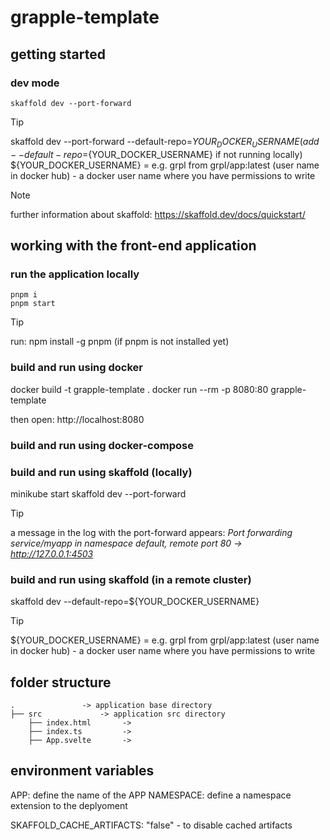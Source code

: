# grapple-template


## getting started

### dev mode
    skaffold dev --port-forward 

> [!TIP]
> skaffold dev --port-forward --default-repo=${YOUR_DOCKER_USERNAME} 
> (add --default-repo=${YOUR_DOCKER_USERNAME} if not running locally)
> ${YOUR_DOCKER_USERNAME} = e.g. grpl from grpl/app:latest (user name in docker hub) - a docker user name where you have permissions to write

> [!NOTE]
> further information about skaffold:
> https://skaffold.dev/docs/quickstart/


## working with the front-end application

### run the application locally
    pnpm i 
    pnpm start

> [!TIP]
> run:
> npm install -g pnpm
> (if pnpm is not installed yet)


### build and run using docker
docker build -t grapple-template .
docker run --rm -p 8080:80 grapple-template

then open:
http://localhost:8080


### build and run using docker-compose




### build and run using skaffold (locally)
minikube start
skaffold dev --port-forward

> [!TIP]
> a message in the log with the port-forward appears:
> *Port forwarding service/myapp in namespace default, remote port 80 -> http://127.0.0.1:4503*


### build and run using skaffold (in a remote cluster)
skaffold dev --default-repo=${YOUR_DOCKER_USERNAME} 

> [!TIP]
> ${YOUR_DOCKER_USERNAME} = e.g. grpl from grpl/app:latest (user name in docker hub) - a docker user name where you have permissions to write

## folder structure

    .               -> application base directory
    ├── src             -> application src directory
        ├── index.html       -> 
        ├── index.ts         -> 
        ├── App.svelte       -> 


## environment variables

APP: define the name of the APP
NAMESPACE: define a namespace extension to the deplyoment

SKAFFOLD_CACHE_ARTIFACTS: "false" - to disable cached artifacts
